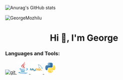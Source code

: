 ![Anurag's GitHub stats](https://github-readme-stats.vercel.app/api?username=GeorgeMozhilu&count_private=true&show_icons=true)
<p><img align="center" src="https://github-readme-streak-stats.herokuapp.com/?user=GeorgeMozhilu&" alt="GeorgeMozhilu" /></p>

<h1 align="center">Hi 👋, I'm George</h1>

<h3 align="left">Languages and Tools:</h3>
<p align="left"> <a href="https://git-scm.com/" target="_blank" rel="noreferrer"> <img src="https://www.vectorlogo.zone/logos/git-scm/git-scm-icon.svg" alt="git" width="40" height="40"/> </a> <a href="https://www.java.com" target="_blank" rel="noreferrer"> <img src="https://raw.githubusercontent.com/devicons/devicon/master/icons/java/java-original.svg" alt="java" width="40" height="40"/> </a> <a href="https://www.mysql.com/" target="_blank" rel="noreferrer"> <img src="https://raw.githubusercontent.com/devicons/devicon/master/icons/mysql/mysql-original-wordmark.svg" alt="mysql" width="40" height="40"/> </a> <a href="https://www.python.org" target="_blank" rel="noreferrer"> <img src="https://raw.githubusercontent.com/devicons/devicon/master/icons/python/python-original.svg" alt="python" width="40" height="40"/> </a> </p>
<!---
GeorgeMozhilu/GeorgeMozhilu is a ✨ special ✨ repository because its `README.md` (this file) appears on your GitHub profile.
You can click the Preview link to take a look at your changes.
--->
